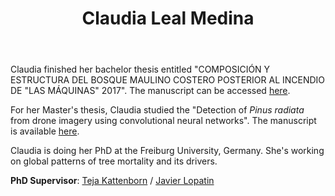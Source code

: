 ﻿---
# Display name
title: Claudia Leal Medina

# Full name (for SEO)
first_name: Claudia Verónica
last_name: Leal Medina

# Username (this should match the folder name)
authors:
  - Leal-Medina

# Is this the primary user of the site?
superuser: false

# Role/position
role: PhD in rer. nat. Friburg University, Germany

# Organizations/Affiliations
organizations:
  - name: Friburg University
    url: ''

# Short bio (displayed in user profile at end of posts)
bio: My research interests include remote sensing forest and fires

interests:
  - Forest monitoring
  - Remote Sensing
  - Wildfire and climate change 

education:
  courses:
    - course: Magíster en Bosques y Medio Ambiente
      institution: Universidad Austral de Chile
      year: 2023
    - course: Ing. Recursos Naturales Renovables
      institution: Universidad de Chile
      year: 2020

    
# Social/Academic Networking
# For available icons, see: 
# For an email link, use "fas" icon pack, "envelope" icon, and a link in the
#   form "mailto:claudia.leal.med@gmail.com " or "#contact" for contact widget.
social:
  - icon: envelope
    icon_pack: fas
    link: 'mailto:claudia.leal.m@ug.uchile.cl'

# Link to a PDF of your resume/CV from the About widget.
# To enable, copy your resume/CV to `static/files/cv.pdf` and uncomment the lines below.
# - icon: cv
#   icon_pack: ai
#   link: files/cv.pdf

# Enter email to display Gravatar (if Gravatar enabled in Config)
email: ''

# Organizational groups that you belong to (for People widget)
#   Set this to `[]` or comment out if you are not using People widget.
user_groups:
  - PhDs
  - Alumni
---


Claudia finished her bachelor thesis entitled "COMPOSICIÓN Y ESTRUCTURA DEL BOSQUE MAULINO COSTERO POSTERIOR AL INCENDIO DE "LAS MÁQUINAS" 2017". The manuscript can be accessed [here](https://drive.google.com/file/d/196bYC6WXv1WL3cHPgHUwPlhQzBQoezNV/view?usp=drive_link).

For her Master's thesis, Claudia studied the "Detection of _Pinus radiata_ from drone imagery using convolutional neural networks". The manuscript is available [here](https://drive.google.com/file/d/1gAnBA3jvTSWgYZjGdhWRtf_5-JEz-TF9/view?usp=drive_link).

Claudia is doing her PhD at the Freiburg University, Germany. She's working on global patterns of tree mortality and its drivers.

**PhD Supervisor**: [Teja Kattenborn](https://scholar.google.com/citations?hl=es&user=pgzIvAcAAAAJ) /
                    [Javier Lopatin](https://www.javierlopatin.com/author/javier-lopatin/)